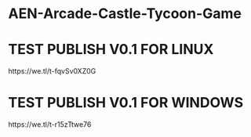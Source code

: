 # AEN-Arcade-Castle-Tycoon-Game

<h1>TEST PUBLISH V0.1 FOR LINUX</h1>
<p>https://we.tl/t-fqvSv0XZ0G</p>

<h1>TEST PUBLISH V0.1 FOR WINDOWS</h1>
<p>https://we.tl/t-r15zTtwe76</p>
